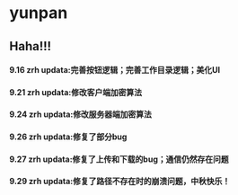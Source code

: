# yunpan

## Haha!!!

#### 9.16 zrh updata:完善按钮逻辑；完善工作目录逻辑；美化UI

#### 9.21 zrh updata:修改客户端加密算法

#### 9.24 zrh updata:修改服务器端加密算法

#### 9.26 zrh updata:修复了部分bug

#### 9.27 zrh updata:修复了上传和下载的bug；通信仍然存在问题

#### 9.29 zrh updata:修复了路径不存在时的崩溃问题，中秋快乐！